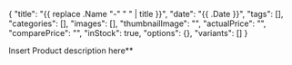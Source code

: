 { "title": "{{ replace .Name "-" " " | title }}", "date": "{{ .Date }}", "tags": [], "categories": [], "images": [], "thumbnailImage": "", "actualPrice": "", "comparePrice": "", "inStock": true, "options": {}, "variants": [] }

Insert Product description here**